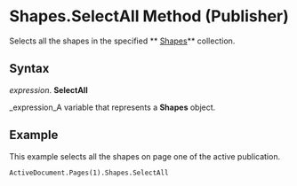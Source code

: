 
# Shapes.SelectAll Method (Publisher)

Selects all the shapes in the specified  ** [Shapes](52e069a6-d54b-a11a-1cba-96174329cb02.md)** collection.


## Syntax

 _expression_. **SelectAll**

 _expression_A variable that represents a  **Shapes** object.


## Example

This example selects all the shapes on page one of the active publication.


```
ActiveDocument.Pages(1).Shapes.SelectAll
```

